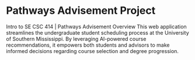 # Pathways Advisement Project
Intro to SE CSC 414 | Pathways Advisement
Overview
This web application streamlines the undergraduate student scheduling process at the University of Southern Mississippi. By leveraging AI-powered course recommendations, it empowers both students and advisors to make informed decisions regarding course selection and degree progression.

